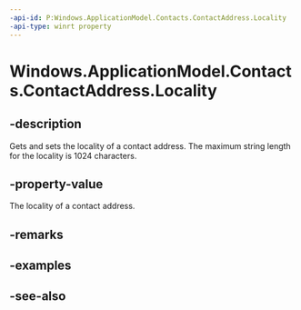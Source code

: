 ----api-id: P:Windows.ApplicationModel.Contacts.ContactAddress.Locality
-api-type: winrt property
---<!-- Property syntaxpublic string Locality { get;  set; }--># Windows.ApplicationModel.Contacts.ContactAddress.Locality## -descriptionGets and sets the locality of a contact address. The maximum string length for the locality is 1024 characters.## -property-valueThe locality of a contact address.## -remarks## -examples## -see-also